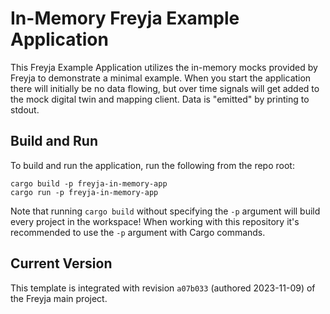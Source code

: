 # In-Memory Freyja Example Application

This Freyja Example Application utilizes the in-memory mocks provided by Freyja to demonstrate a minimal example. When you start the application there will initially be no data flowing, but over time signals will get added to the mock digital twin and mapping client. Data is "emitted" by printing to stdout.

## Build and Run

To build and run the application, run the following from the repo root:

```shell
cargo build -p freyja-in-memory-app
cargo run -p freyja-in-memory-app
```

Note that running `cargo build` without specifying the `-p` argument will build every project in the workspace! When working with this repository it's recommended to use the `-p` argument with Cargo commands.

## Current Version

This template is integrated with revision `a07b033` (authored 2023-11-09) of the Freyja main project.